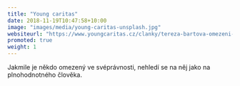 ```yaml
---
title: "Young caritas"
date: 2018-11-19T10:47:58+10:00
image: "images/media/young-caritas-unsplash.jpg"
websiteurl: "https://www.youngcaritas.cz/clanky/tereza-bartova-omezeni-svepravnosti-mentalne-postizenym-nepomuze/"
promoted: true
weight: 1
---
```


Jakmile je někdo omezený ve svéprávnosti, nehledí se na něj jako na plnohodnotného člověka.